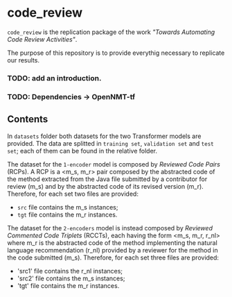 # code_review

`code_review` is the replication package of the work *"Towards Automating Code Review Activities"*.

The purpose of this repository is to provide everythig necessary to replicate our results.

### TODO: add an introduction.

### TODO: Dependencies -> OpenNMT-tf

## Contents

In `datasets` folder both datasets for the two Transformer models are provided. The data are splitted in `training set`, `validation set` and `test set`; each of them can be found in the relative folder.

The dataset for the `1-encoder` model is composed by *Reviewed Code Pairs* (RCPs). A RCP is a <m_s, m_r> pair composed by the abstracted code of the method extracted from the Java file submitted by a contributor for review (m_s) and by the abstracted code of its revised version (m_r). Therefore, for each set two files are provided: 
  - `src` file contains the m_s instances; 
  - `tgt` file contains the m_r instances.
  
The dataset for the `2-encoders` model is instead composed by *Reviewed Commented Code Triplets* (RCCTs), each having the form  <m_s, m_r, r_nl> where m_r is the abstracted code of the method implementing the natural language recommendation (r_nl) provided by a reviewer for the method in the code submitted (m_s). Therefore, for each set three files are provided:
  - 'src1' file contains the r_nl instances;
  - 'src2' file contains the m_s instances;
  - 'tgt' file contains the m_r instances.
  


